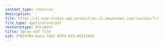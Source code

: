 ```yaml
---
content_type: resource
description: ''
file: https://ol-ocw-studio-app-production.s3.amazonaws.com/courses/7-014-introductory-biology-spring-2005/3f6247048a2a336189fd6d3c40325de9_RJf9jRf-Ekw.pdf
file_type: application/pdf
resourcetype: Document
title: 3play pdf file
uid: 3f624704-8a2a-3361-89fd-6d3c40325de9
---
```

